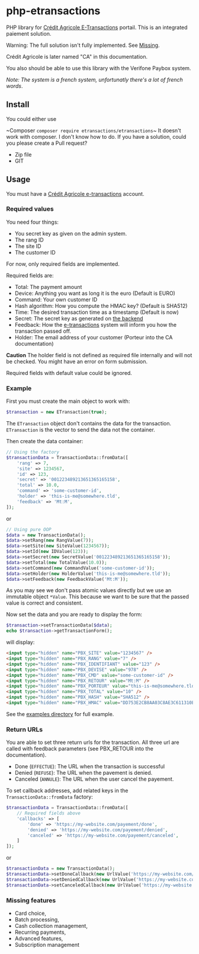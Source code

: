 # php-etransactions
PHP library for [Crédit Agricole E-Transactions](https://e-transaction.fr) portail. This is an integrated paiement 
solution. 

Warning: The full solution isn't fully implemented. See [Missing](#missing-features).

Crédit Agricole is later named "CA" in this documentation.

You also should be able to use this library with the Verifone Paybox system. 

_Note: The system is a french system, unfortunatly there's a lot of french words_.

## Install

You could either use

~Composer `composer require etransactions/etransactions`~ 
It doesn't work with composer. I don't know how to do. If you have a solution, could you please create a Pull request? 

* Zip file 
* GIT

## Usage

You must have a [Crédit Agricole e-transactions](https://e-transaction.fr) account.

### Required values
You need four things:

* You secret key as given on the admin system. 
* The rang ID
* The site ID
* The customer ID

For now, only required fields are implemented.

Required fields are:

* Total: The payment amount 
* Device: Anything you want as long it is the euro (Default is EURO)
* Command: Your own customer ID
* Hash algorithm: How you compute the HMAC key? (Default is SHA512)
* Time: The desired transaction time as a timestamp (Default is now) 
* Secret: The secret key as generated on [the backend](https://admin.e-transactions.fr/)
* Feedback: How the [e-transactions](https://e-transactions.fr) system will inform you how the 
transaction passed off.
* Holder: The email address of your customer (Porteur into the CA documentation)

**Caution**
The holder field is not defined as required file internally and will not be checked. You might have an
error on form submission.

Required fields with default value could be ignored. 

### Example

First you must create the main object to work with:

```php
$transaction = new ETransaction(true);
```

The `ETransaction` object don't contains the data for the transaction. `ETransaction` is the vector to
send the data not the container.

Then create the data container:

```php
// Using the factory
$transactionData = TransactionData::fromData([
    'rang' => 7,
    'site' => 1234567,
    'id' => 123,
    'secret' => '001223489213651365165158',
    'total' => 10.0,
    'command' => 'some-customer-id',
    'holder' => 'this-is-me@somewhere.tld',
    'feedback' => 'Mt:M',
]);
```

or

```php
// Using pure OOP
$data = new TransactionData();
$data->setRang(new RangValue(7));
$data->setSite(new SiteValue(1234567));
$data->setId(new IDValue(123));
$data->setSecret(new SecretValue('001223489213651365165158'));
$data->setTotal(new TotalValue(10.0));
$data->setCommand(new CommandValue('some-customer-id'));
$data->setHolder(new HolderValue('this-is-me@somewhere.tld'));
$data->setFeedback(new FeedbackValue('Mt:M'));
```

As you may see we don't pass atomic values directly but we use an immutable object `*Value`. This 
because we want to be sure that the passed value is correct and consistent.

Now set the data and you are ready to display the form:

```php
$transaction->setTransactionData($data);
echo $transaction->getTransactionForm();
```

will display:

```html
<input type="hidden" name="PBX_SITE" value="1234567" />
<input type="hidden" name="PBX_RANG" value="7" />
<input type="hidden" name="PBX_IDENTIFIANT" value="123" />
<input type="hidden" name="PBX_DEVISE" value="978" />
<input type="hidden" name="PBX_CMD" value="some-customer-id" />
<input type="hidden" name="PBX_RETOUR" value="Mt:M" />
<input type="hidden" name="PBX_PORTEUR" value="this-is-me@somewhere.tld" />
<input type="hidden" name="PBX_TOTAL" value="10" />
<input type="hidden" name="PBX_HASH" value="SHA512" />
<input type="hidden" name="PBX_HMAC" value="DD753E2CB8AA03C8AE3C611310E9106E7EF4D5607BB1E49B935784720670175E62E8F03D1D781A45BAB7BC91A75F43C7DA6470DCBCF0BD9D8DC6A7E9FB50E0FA" />    
```

See the [examples directory](./examples) for full example.

### Return URLs

You are able to set three return urls for the transaction. All three url are called with feedback 
parameters (see PBX_RETOUR into the documentation).

* Done (`EFFECTUE`): The URL when the transaction is successful
* Denied (`REFUSE`): The URL when the pavement is denied. 
* Canceled (`ANNULE`): The URL when the user cancel the payement.

To set callback addresses, add related keys in the `TransactionData::fromData` factory:

```php
$transactionData = TransactionData::fromData([
    // Required fields above
    'callbacks' => [
        'done' => 'https://my-website.com/payement/done',
        'denied' => 'https://my-website.com/payement/denied',
        'canceled' => 'https://my-website.com/payement/canceled',
    ]
]);
```

or 

```php
$transactionData = new TransactionData();
$transactionData->setDoneCallback(new UrlValue('https://my-website.com/payement/done', UrlType::Done));
$transactionData->setDeniedCallback(new UrlValue('https://my-website.com/payement/denied', UrlType::Denied));
$transactionData->setCanceledCallback(new UrlValue('https://my-website.com/payement/canceled', UrlType::Canceled));
```



### Missing features

* Card choice,
* Batch processing,
* Cash collection management,
* Recurring payments,
* Advanced features,
* Subscription management
